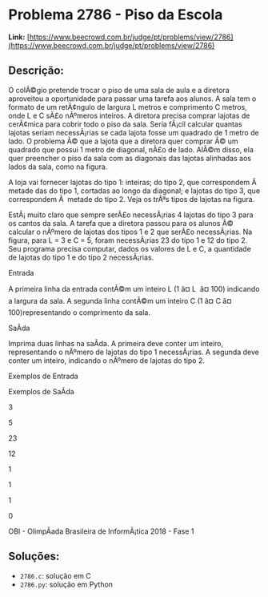 # Problema 2786 - Piso da Escola

**Link:** [https://www.beecrowd.com.br/judge/pt/problems/view/2786](https://www.beecrowd.com.br/judge/pt/problems/view/2786)

## Descrição:
O colÃ©gio pretende trocar o piso de uma sala de aula e a diretora aproveitou a oportunidade para passar uma tarefa aos alunos. A sala tem o formato de um retÃ¢ngulo de largura L metros e comprimento C metros, onde L e C sÃ£o nÃºmeros inteiros. A diretora precisa comprar lajotas de cerÃ¢mica para cobrir todo o piso da sala. Seria fÃ¡cil calcular quantas lajotas seriam necessÃ¡rias se cada lajota fosse um quadrado de 1 metro de lado. O problema Ã© que a lajota que a diretora quer comprar Ã© um quadrado que possui 1 metro de diagonal, nÃ£o de lado. AlÃ©m disso, ela quer preencher o piso da sala com as diagonais das lajotas alinhadas aos lados da sala, como na figura.




A loja vai fornecer lajotas do tipo 1: inteiras; do tipo 2, que correspondem Ã  metade das do tipo 1, cortadas ao longo da diagonal; e lajotas do tipo 3, que correspondem Ã  metade do tipo 2. Veja os trÃªs tipos de lajotas na figura.


EstÃ¡ muito claro que sempre serÃ£o necessÃ¡rias 4 lajotas do tipo 3 para os cantos da sala. A tarefa que a diretora passou para os alunos Ã© calcular o nÃºmero de lajotas dos tipos 1 e 2 que serÃ£o necessÃ¡rias. Na figura, para L = 3 e C = 5, foram necessÃ¡rias 23 do tipo 1 e 12 do tipo 2. Seu programa precisa computar, dados os valores de L e C, a quantidade de lajotas do tipo 1 e do tipo 2 necessÃ¡rias.




Entrada




A primeira linha da entrada contÃ©m um inteiro L (1 â¤ 
L 
â¤ 100) indicando a largura da sala. A segunda linha contÃ©m um inteiro C (1 â¤ 
C 
â¤ 100)representando o comprimento da sala.




SaÃ­da




Imprima duas linhas na saÃ­da. A primeira deve conter um inteiro, representando o nÃºmero de lajotas do tipo 1 necessÃ¡rias. A segunda deve conter um inteiro, indicando o nÃºmero de lajotas do tipo 2.












Exemplos de Entrada


Exemplos de SaÃ­da












3


5






23


12






















1


1






1


0










OBI - OlimpÃ­ada Brasileira de InformÃ¡tica 2018 - Fase 1

## Soluções:
- `2786.c`: solução em C
- `2786.py`: solução em Python
